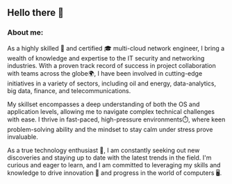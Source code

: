 ## Hello there 👋

### About me:

As a highly skilled 🔧 and certified 🎓 multi-cloud network engineer, I bring a wealth of knowledge and expertise to the IT security and networking industries. With a proven track record of success in project collaboration with teams across the globe🌍, I have been involved in cutting-edge initiatives in a variety of sectors, including oil and energy, data-analytics, big data, finance, and telecommunications.

My skillset encompasses a deep understanding of both the OS and application levels, allowing me to navigate complex technical challenges with ease. I thrive in fast-paced, high-pressure environments⏱️, where keen problem-solving ability and the mindset to stay calm under stress prove invaluable.

As a true technology enthusiast 🤖, I am constantly seeking out new discoveries and staying up to date with the latest trends in the field. I'm curious and eager to learn, and I am committed to leveraging my skills and knowledge to drive innovation 🚀 and progress in the world of computers 🖥️.



<!--
**rdecatri/rdecatri** is a ✨ _special_ ✨ repository because its `README.md` (this file) appears on your GitHub profile.

Here are some ideas to get you started:

- 🔭 I’m currently working on ...
- 🌱 I’m currently learning ...
- 👯 I’m looking to collaborate on ...
- 🤔 I’m looking for help with ...
- 💬 Ask me about ...
- 📫 How to reach me: ...
- 😄 Pronouns: ...
- ⚡ Fun fact: ...
-->
